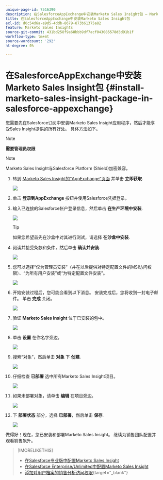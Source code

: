 ```yaml
---
unique-page-id: 7516390
description: 在SalesforceAppExchange中安装Marketo Sales Insight包 — Marketo文档 — 产品文档
title: 在SalesforceAppExchange中安装Marketo Sales Insight包
exl-id: d0c54d6a-e9d5-4ddb-8679-873b61375a82
feature: Marketo Sales Insights
source-git-commit: 431bd258f9a68bbb9df7acf043085578d3d91b1f
workflow-type: tm+mt
source-wordcount: '292'
ht-degree: 0%

---
```


# 在SalesforceAppExchange中安装Marketo Sales Insight包 {#install-marketo-sales-insight-package-in-salesforce-appexchange}

您需要先在Salesforce订阅中安装Marketo Sales Insight应用程序，然后才能享受Sales Insight提供的所有好处。 具体方法如下。

>[!NOTE]
>
>**需要管理员权限**

>[!NOTE]
>
>Marketo Sales Insight与Salesforce Platform (Shield)加密兼容。

1. 转到 [Marketo Sales Insight的“AppExchange”页面](https://appexchange.salesforce.com/listingDetail?listingId=a0N30000001SVZmEAO) 并单击 **立即获取**.

   ![](assets/install-marketo-sales-insight-package-in-salesforce-appexchange-1.png)

1. 单击 **登录到AppExchange** 按钮并使用Salesforce凭据登录。

1. 输入已连接的Salesforce帐户登录信息，然后单击 **在生产环境中安装**.

   ![](assets/install-marketo-sales-insight-package-in-salesforce-appexchange-2.png)

   >[!TIP]
   >
   >如果您希望首先在沙盒中对其进行测试，请选择 **在沙盒中安装**.

1. 阅读并接受条款和条件，然后单击 **确认并安装**.

   ![](assets/install-marketo-sales-insight-package-in-salesforce-appexchange-3.png)

1. 您可以选择“仅为管理员安装”（并在以后提供对特定配置文件的MSI访问权限）、“为所有用户安装”或“为特定配置文件安装”。

   ![](assets/install-marketo-sales-insight-package-in-salesforce-appexchange-4.png)

1. 开始安装过程后，您可能会看到以下消息。 安装完成后，您将收到一封电子邮件。 单击 **完成** 关闭。

   ![](assets/install-marketo-sales-insight-package-in-salesforce-appexchange-5.png)

1. 验证 **Marketo Sales Insight** 位于已安装的包中。

   ![](assets/install-marketo-sales-insight-package-in-salesforce-appexchange-6.png)

1. 单击 **设置** 在你名字旁边。

   ![](assets/install-marketo-sales-insight-package-in-salesforce-appexchange-7.png)

1. 搜索“对象”，然后单击 **对象** 下 **创建**.

   ![](assets/install-marketo-sales-insight-package-in-salesforce-appexchange-8.png)

1. 仔细检查 **已部署** 选中所有Marketo Sales Insight项目。

   ![](assets/install-marketo-sales-insight-package-in-salesforce-appexchange-9.png)

1. 如果未部署对象，请单击 **编辑** 在项目旁边。

   ![](assets/install-marketo-sales-insight-package-in-salesforce-appexchange-10.png)

1. 下 **部署状态** 部分，选择 **已部署**，然后单击 **保存**.

   ![](assets/install-marketo-sales-insight-package-in-salesforce-appexchange-11.png)

做得好！现在，您已安装和部署Marketo Sales Insight。 继续为销售团队配置并观看销售飙升。

>[!MORELIKETHIS]
>
>* [在Salesforce专业版中配置Marketo Sales Insight](/help/marketo/product-docs/marketo-sales-insight/msi-for-salesforce/configuration/configure-marketo-sales-insight-in-salesforce-professional-edition.md)
>* [在Salesforce Enterprise/Unlimited中配置Marketo Sales Insight](/help/marketo/product-docs/marketo-sales-insight/msi-for-salesforce/configuration/configure-marketo-sales-insight-in-salesforce-enterprise-unlimited.md)
>* [添加对用户档案的销售分析访问权限](/help/marketo/product-docs/marketo-sales-insight/msi-for-salesforce/configuration/add-sales-insight-access-to-profiles.md){target="_blank"}

